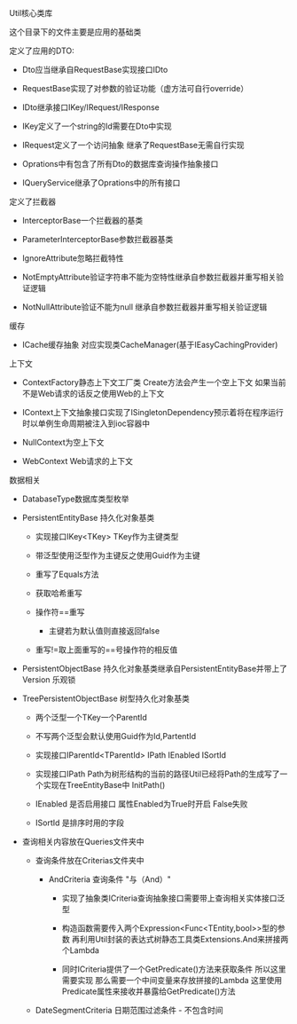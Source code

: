 Util核心类库

这个目录下的文件主要是应用的基础类

定义了应用的DTO:

-   Dto应当继承自RequestBase实现接口IDto

-   RequestBase实现了对参数的验证功能（虚方法可自行override）

-   IDto继承接口IKey/IRequest/IResponse

-   IKey定义了一个string的Id需要在Dto中实现

-   IRequest定义了一个访问抽象 继承了RequestBase无需自行实现

-   Oprations中有包含了所有Dto的数据库查询操作抽象接口

-   IQueryService继承了Oprations中的所有接口

定义了拦截器

-   InterceptorBase一个拦截器的基类

-   ParameterInterceptorBase参数拦截器基类

-   IgnoreAttribute忽略拦截特性

-   NotEmptyAttribute验证字符串不能为空特性继承自参数拦截器并重写相关验证逻辑

-   NotNullAttribute验证不能为null 继承自参数拦截器并重写相关验证逻辑

缓存

-   ICache缓存抽象 对应实现类CacheManager(基于IEasyCachingProvider)

上下文

-   ContextFactory静态上下文工厂类 Create方法会产生一个空上下文
    如果当前不是Web请求的话反之使用Web的上下文

-   IContext上下文抽象接口实现了ISingletonDependency预示着将在程序运行时以单例生命周期被注入到ioc容器中

-   NullContext为空上下文

-   WebContext Web请求的上下文

数据相关

-   DatabaseType数据库类型枚举

-   PersistentEntityBase 持久化对象基类

    -   实现接口IKey\<TKey\> TKey作为主键类型

    -   带泛型使用泛型作为主键反之使用Guid作为主键

    -   重写了Equals方法

    -   获取哈希重写

    -   操作符==重写

        -   主键若为默认值则直接返回false

    -   重写!=取上面重写的==号操作符的相反值

-   PersistentObjectBase 持久化对象基类继承自PersistentEntityBase并带上了Version
    乐观锁

-   TreePersistentObjectBase 树型持久化对象基类

    -   两个泛型一个TKey一个ParentId

    -   不写两个泛型会默认使用Guid作为Id,PartentId

    -   实现接口IParentId\<TParentId\> IPath IEnabled ISortId

    -   实现接口IPath Path为树形结构的当前的路径Util已经将Path的生成写了一个实现在TreeEntityBase中 InitPath()

    -   IEnabled 是否启用接口 属性Enabled为True时开启 False失败

    -   ISortId 是排序时用的字段

-   查询相关内容放在Queries文件夹中

    -   查询条件放在Criterias文件夹中

        -   AndCriteria 查询条件 "与（And）"

            -   实现了抽象类ICriteria查询抽象接口需要带上查询相关实体接口泛型

            -   构造函数需要传入两个Expression<Func<TEntity,bool>>型的参数 再利用Util封装的表达式树静态工具类Extensions.And来拼接两个Lambda

            -   同时ICriteria提供了一个GetPredicate()方法来获取条件 所以这里需要实现 那么需要一个中间变量来存放拼接的Lambda 这里使用Predicate属性来接收并暴露给GetPredicate()方法

    -   DateSegmentCriteria 日期范围过滤条件 - 不包含时间
